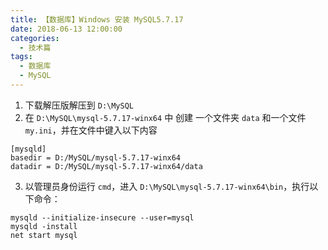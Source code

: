 ```yaml
---
title: 【数据库】Windows 安装 MySQL5.7.17
date: 2018-06-13 12:00:00
categories:
  - 技术篇
tags:
  - 数据库
  - MySQL
---
```


1. 下载解压版解压到  `D:\MySQL`
2. 在 `D:\MySQL\mysql-5.7.17-winx64` 中 创建 一个文件夹 `data` 和一个文件 `my.ini`，并在文件中键入以下内容
```
[mysqld]
basedir = D:/MySQL/mysql-5.7.17-winx64
datadir = D:/MySQL/mysql-5.7.17-winx64/data
```

3. 以管理员身份运行 `cmd`，进入 `D:\MySQL\mysql-5.7.17-winx64\bin`，执行以下命令：
```
mysqld --initialize-insecure --user=mysql
mysqld -install
net start mysql
```